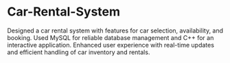 # Car-Rental-System
Designed a car rental system with features for car selection, availability, and booking. Used MySQL for reliable database management and C++ for an interactive application. Enhanced user experience with real-time updates and efficient handling of car inventory and rentals.
